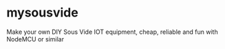 # mysousvide
Make your own DIY Sous Vide IOT equipment, cheap, reliable and fun with NodeMCU or similar
